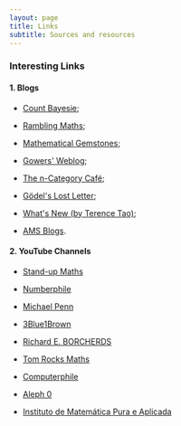 ```yaml
---
layout: page
title: Links
subtitle: Sources and resources
---
```


### Interesting Links

#### 1. Blogs

* [Count Bayesie](https://www.countbayesie.com/);

* [Rambling Maths](https://ramblingmaths.wordpress.com/);

* [Mathematical Gemstones](http://www.mathematicalgemstones.com/);

* [Gowers' Weblog](https://gowers.wordpress.com/);

* [The n-Category Café](https://golem.ph.utexas.edu/category/);

* [Gödel's Lost Letter](https://rjlipton.wpcomstaging.com/);

* [What's New (by Terence Tao)](https://terrytao.wordpress.com/);

* [AMS Blogs](https://blogs.ams.org/blogonmathblogs/).


#### 2. YouTube Channels

* [Stand-up Maths](https://www.youtube.com/channel/UCSju5G2aFaWMqn-_0YBtq5A)

* [Numberphile](https://www.youtube.com/channel/UCoxcjq-8xIDTYp3uz647V5A)

* [Michael Penn](https://www.youtube.com/channel/UC6jM0RFkr4eSkzT5Gx0HOAw)

* [3Blue1Brown](https://www.youtube.com/channel/UCYO_jab_esuFRV4b17AJtAw)

* [Richard E. BORCHERDS](https://www.youtube.com/channel/UCIyDqfi_cbkp-RU20aBF-MQ)

* [Tom Rocks Maths](https://www.youtube.com/channel/UCRfo-DAifrP3lzcxUHtGm_A)

* [Computerphile](https://www.youtube.com/channel/UC9-y-6csu5WGm29I7JiwpnA)

* [Aleph 0](https://www.youtube.com/channel/UCzBjutX2PmitNF4avysL-vg)

* [Instituto de Matemática Pura e Aplicada](https://www.youtube.com/channel/UCpuZUX_IyMPXiqlkwrxCbNA)
